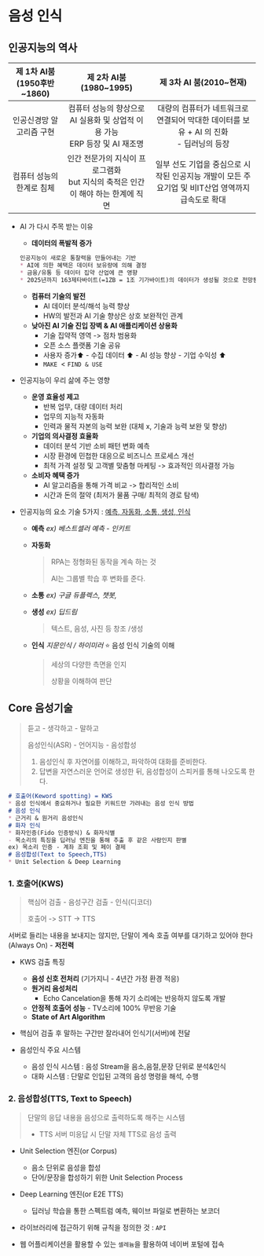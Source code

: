 # 음성 인식

## 인공지능의 역사

| 제 1차 AI붐 (1950후반~1860) |                    제 2차 AI붐(1980~1995)                    |                   제 3차 AI 붐(2010~현재)                    |
| :-------------------------: | :----------------------------------------------------------: | :----------------------------------------------------------: |
|  인공신경망 알고리즘 구현   | 컴퓨터 성능의 향상으로 AI 실용화 및 상업적 이용 가능<br />ERP 등장 및 AI 재조명 | 대량의 컴퓨터가 네트워크로 연결되어 막대한 데이터를 보유 + AI 의 진화 <br />- 딥러닝의 등장 |
|  컴퓨터 성능의 한계로 침체  | 인간 전문가의 지식이 프로그램화<br />but 지식의 축적은 인간이 해야 하는 한계에 직면 | 일부 선도 기업을 중심으로 시작된 인공지능 개발이 모든 주요기업 및 비IT산업 영역까지 급속도로 확대 |

* AI 가 다시 주목 받는 이유

  * **데이터의 폭발적 증가**

  ```markdown
  인공지능이 새로운 통찰력을 만들어내는 기반
  * AI에 의한 혜택은 데이터 보유량에 의해 결정
  * 금융/유통 등 데이터 집약 산업에 큰 영향
  * 2025년까지 163제타바이트(=1ZB = 1조 기가바이트)의 데이터가 생성될 것으로 전망됨
  ```

  * **컴퓨터 기술의 발전**
    * AI 데이터 분석/해석 능력 향상
    * HW의 발전과 AI 기술 향상은 상호 보완적인 관계
  * **낮아진 AI 기술 진입 장벽 & AI 애플리케이션 상용화**
    * 기술 집약적 영역 -> 점차 범용화
    * 오픈 소스 플랫폼 기술 공유
    * 사용자 증가:arrow_up:  - 수집 데이터 :arrow_up: - AI 성능 향상 - 기업 수익성 :arrow_up:
    * `MAKE `< `FIND & USE`

* 인공지능이 우리 삶에 주는 영향 

  * **운영 효율성 제고**
    * 반복 업무, 대량 데이터 처리
    * 업무의 지능적 자동화
    * 인력과 물적 자본의 능력 보완 (대체 x, 기술과 능력 보완 및 향상)
  * **기업의 의사결정 효율화**
    * 데이터 분석 기반 소비 패턴 변화 예측
    * 시장 환경에 민첩한 대응으로 비즈니스 프로세스 개선
    * 최적 가격 설정 및 고객별 맞춤형 마케팅 -> 효과적인 의사결정 가능
  * **소비자 혜택 증가**
    * AI 알고리즘을 통해 가격 비교 -> 합리적인 소비
    * 시간과 돈의 절약 (최저가 물품 구매/ 최적의 경로 탐색)

* 인공지능의 요소 기술 5가지 : <u>예측, 자동화, 소통, 생성, 인식</u>

  * **예측** *ex) 베스트셀러 예측 - 인키트*

  * **자동화**

    > RPA는 정형화된 동작을 계속 하는 것
    >
    > AI는 그룹별 학습 후 변화를 준다.

  * **소통**  *ex) 구글 듀플렉스, 챗봇,* 

  * **생성** *ex) 딥드림*

    > 텍스트, 음성, 사진 등 창조 /생성

  * **인식** *지문인식 / 하이미러*        :star: 음성 인식 기술의 이해 

    > 세상의 다양한 측면을 인지 
    >
    > 상황을 이해하여 판단

## Core 음성기술

> 듣고 - 생각하고 - 말하고
>
> 음성인식(ASR) - 언어지능 - 음성합성
>
> 1. 음성인식 후 자연어를 이해하고, 파악하여 대화를 준비한다.
> 2. 답변을 자연스러운 언어로 생성한 뒤, 음성합성이 스피커를 통해 나오도록 한다.
>
> 

```markdown
# 호출어(Keword spotting) = KWS
* 음성 인식에서 중요하거나 필요한 키워드만 가려내는 음성 인식 방법
# 음성 인식
* 근거리 & 원거리 음성인식
# 화자 인식
* 화자인증(Fido 인증방식) & 화자식별
- 목소리의 특징을 딥러닝 엔진을 통해 추출 후 같은 사람인지 판별
ex) 목소리 인증 - 계좌 조회 및 페이 결제
# 음성합성(Text to Speech,TTS)
* Unit Selection & Deep Learning
```

### 1. 호출어(KWS)

> 핵심어 검출 - 음성구간 검출 - 인식(디코더)
>
> 호출어 -> STT -> TTS

서버로 들리는 내용을 보내지는 않지만, 단말이 계속 호출 여부를 대기하고 있어야 한다(Always On) - **저전력**

* KWS 검출 특징
  * **음성 신호 전처리** (기가지니 - 4년간 가정 환경 적응)
  * **원거리 음성처리**
    * Echo Cancelation을 통해 자기 소리에는 반응하지 않도록 개발
  * **안정적 호출어 성능** - TV소리에 100% 무반응 기술
  * **State of Art Algorithm**

* 핵심어 검출 후 말하는 구간만 잘라내어 인식기(서버)에 전달

* 음성인식 주요 시스템
  * 음성 인식 시스템 : 음성 Stream을 음소,음절,문장 단위로 분석&인식
  * 대화 시스템 : 단말로 인입된 고객의 음성 명령을 해석, 수행

### 2. 음성합성(TTS, Text to Speech)

> 단말의 응답 내용을 음성으로 출력하도록 해주는 시스템
>
> - TTS 서버 미응답 시 단말 자체 TTS로  음성 출력

* Unit Selection 엔진(or Corpus)
  * 음소 단위로 음성을 합성
  * 단어/문장을 합성하기 위한 Unit Selection Process
* Deep Learning 엔진(or E2E TTS)
  * 딥러닝 학습을 통한 스펙트럼 예측, 웨이브 파일로 변환하는 보코더

* 라이브러리에 접근하기 위해 규칙을 정의한 것 : `API`
* 웹 어플리케이션을 활용할 수 있는 `셀레늄`을 활용하여 네이버 포털에 접속